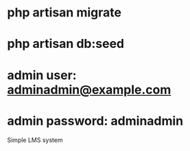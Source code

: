 # php artisan migrate
# php artisan db:seed
# admin user: adminadmin@example.com
# admin password: adminadmin

Simple LMS system